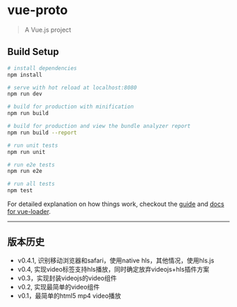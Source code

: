 # vue-proto

> A Vue.js project

## Build Setup

``` bash
# install dependencies
npm install

# serve with hot reload at localhost:8080
npm run dev

# build for production with minification
npm run build

# build for production and view the bundle analyzer report
npm run build --report

# run unit tests
npm run unit

# run e2e tests
npm run e2e

# run all tests
npm test
```

For detailed explanation on how things work, checkout the [guide](http://vuejs-templates.github.io/webpack/) and [docs for vue-loader](http://vuejs.github.io/vue-loader).

---

## 版本历史

* v0.4.1, 识别移动浏览器和safari，使用native hls，其他情况，使用hls.js
* v0.4, 实现video标签支持hls播放，同时确定放弃videojs+hls插件方案
* v0.3，实现封装videojs的video组件
* v0.2, 实现最简单的video组件
* v0.1，最简单的html5 mp4 video播放
